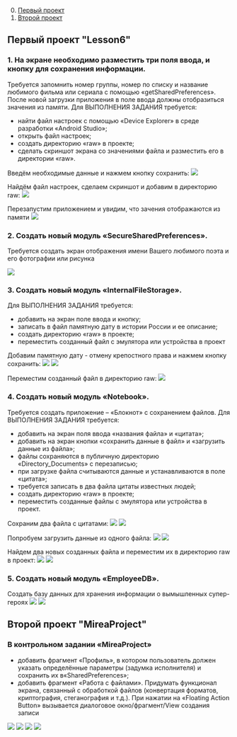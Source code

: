 
0. [Первый проект](https://github.com/soplyashka/MobDev/blob/main/Lesson6/README.md#%D0%BF%D0%B5%D1%80%D0%B2%D1%8B%D0%B9-%D0%BF%D1%80%D0%BE%D0%B5%D0%BA%D1%82-lesson6)
1. [Второй проект](https://github.com/soplyashka/MobDev/blob/main/Lesson6/README.md#%D0%B2%D1%82%D0%BE%D1%80%D0%BE%D0%B9-%D0%BF%D1%80%D0%BE%D0%B5%D0%BA%D1%82-mireaproject)

## Первый проект "Lesson6"


### 1. На экране необходимо разместить три поля ввода, и кнопку для сохранения информации.
Требуется запомнить номер группы, номер по списку и название любимого фильма или сериала с помощью «getSharedPreferences». После новой загрузки приложения в поле ввода должны отобразиться значения из памяти. Для ВЫПОЛНЕНИЯ ЗАДАНИЯ требуется:
- найти файл настроек с помощью «Device Explorer» в среде разработки «Android Studio»;
- открыть файл настроек;
- создать директорию «raw» в проекте;
- сделать скриншот экрана со значениями файла и разместить его в директории «raw».

Введём необходимые данные и нажмем кнопку сохранить:
![](scr/1.jpg)

Найдём файл настроек, сделаем скриншот и добавим в директорию raw:
![](scr/2.jpg)

Перезапустим приложением и увидим, что зачения отображаются из памяти
![](scr/3.jpg)

### 2. Создать новый модуль «SecureSharedPreferences». 
Требуется создать экран отображения имени Вашего любимого поэта и его фотографии или рисунка

![](scr/4.jpg)


### 3. Создать новый модуль «InternalFileStorage». 
Для ВЫПОЛНЕНИЯ ЗАДАНИЯ требуется:
- добавить на экран поле ввода и кнопку;
- записать в файл памятную дату в истории России и ее описание;
- создать директорию «raw» в проекте;
- переместить созданный файл с эмулятора или устройства в проект

Добавим памятную дату - отмену крепостного права и нажмем кнопку сохранить:
![](scr/5.jpg)
![](scr/6.jpg)

Переместим созданный файл в директорию raw:
![](scr/7.jpg)



### 4. Создать новый модуль «Notebook».
Требуется создать приложение – «Блокнот» с сохранением файлов. Для ВЫПОЛНЕНИЯ ЗАДАНИЯ требуется:
- добавить на экран поля ввода «названия файла» и «цитата»;
- добавить на экран кнопки «сохранить данные в файл» и «загрузить данные из файла»;
- файлы сохраняются в публичную директорию «Directory_Documents» с перезаписью;
- при загрузке файла считываются данные и устанавливаются в поле «цитата»;
- требуется записать в два файла цитаты известных людей;
- создать директорию «raw» в проекте;
- переместить созданные файлы с эмулятора или устройства в проект.

Сохраним два файла с цитатами:
![](scr/8.jpg)
![](scr/9.jpg)

Попробуем загрузить данные из одного файла:
![](scr/10.jpg)
![](scr/11.jpg)

Найдем два новых созданных файла и переместим их в директорию raw в проект:
![](scr/12.jpg)
![](scr/13.jpg)


### 5. Создать новый модуль «EmployeeDB». 
Создать базу данных для хранения информации о вымышленных супер-героях
![](scr/18.jpg)
![](scr/19.jpg)



## Второй проект "MireaProject"
### В контрольном задании «MireaProject» 
- добавить фрагмент «Профиль», в котором пользователь должен указать определённые параметры (задумка исполнителя) и сохранить их в«SharedPreferences»;
- добавить фрагмент «Работа с файлами». Придумать функционал экрана, связанный с обработкой файлов (конвертация форматов, криптография, стеганография и т.д.). При нажатии на «Floating Action Button» вызывается диалоговое окно/фрагмент/View создания записи


![](scr/14.jpg)
![](scr/15.jpg)
![](scr/16.jpg)
![](scr/17.jpg)
